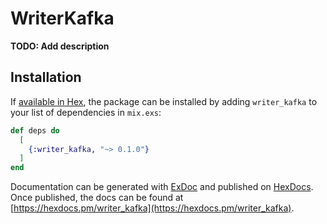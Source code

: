 # WriterKafka

**TODO: Add description**

## Installation

If [available in Hex](https://hex.pm/docs/publish), the package can be installed
by adding `writer_kafka` to your list of dependencies in `mix.exs`:

```elixir
def deps do
  [
    {:writer_kafka, "~> 0.1.0"}
  ]
end
```

Documentation can be generated with [ExDoc](https://github.com/elixir-lang/ex_doc)
and published on [HexDocs](https://hexdocs.pm). Once published, the docs can
be found at [https://hexdocs.pm/writer_kafka](https://hexdocs.pm/writer_kafka).

